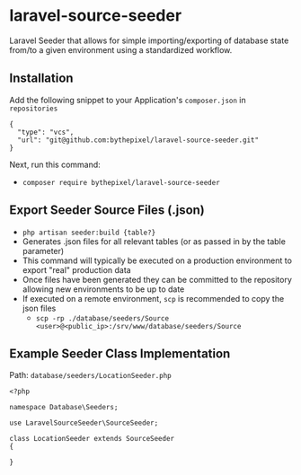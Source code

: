 # laravel-source-seeder
Laravel Seeder that allows for simple importing/exporting of database state from/to a given environment using a 
standardized workflow.

## Installation
Add the following snippet to your Application's `composer.json` in `repositories`
```
{
  "type": "vcs",
  "url": "git@github.com:bythepixel/laravel-source-seeder.git"
}
```

Next, run this command:
- `composer require bythepixel/laravel-source-seeder`

## Export Seeder Source Files (.json)
- `php artisan seeder:build {table?}`
- Generates .json files for all relevant tables (or as passed in by the table parameter)
- This command will typically be executed on a production environment to export "real" production data
- Once files have been generated they can be committed to the repository allowing new environments to be up to date
- If executed on a remote environment, `scp` is recommended to copy the json files
  - `scp -rp ./database/seeders/Source <user>@<public_ip>:/srv/www/database/seeders/Source`
  
  
## Example Seeder Class Implementation
Path: `database/seeders/LocationSeeder.php`
```
<?php

namespace Database\Seeders;

use LaravelSourceSeeder\SourceSeeder;

class LocationSeeder extends SourceSeeder
{

}
```
